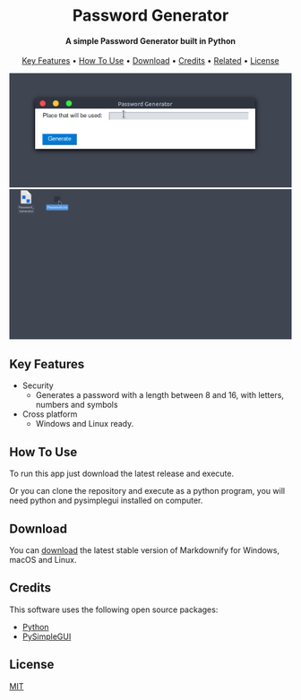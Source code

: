 <h1 align="center">
  Password Generator
  <br>
</h1>

<h4 align="center">A simple Password Generator built in Python</h4>

<p align="center">
  <a href="#key-features">Key Features</a> •
  <a href="#how-to-use">How To Use</a> •
  <a href="#download">Download</a> •
  <a href="#credits">Credits</a> •
  <a href="#related">Related</a> •
  <a href="#license">License</a>
</p>

![screenshot](./Images/PassGen.gif)
![screenshot](./Images/File.gif)

## Key Features

- Security
  - Generates a password with a length between 8 and 16, with letters, numbers and symbols
- Cross platform
  - Windows and Linux ready.

## How To Use

To run this app just download the latest release and execute.

Or you can clone the repository and execute as a python program, you will need python and pysimplegui installed on computer.

## Download

You can [download](https://github.com/ryuvi/Password-Generator/releases/tag/1.0.0) the latest stable version of Markdownify for Windows, macOS and Linux.

## Credits

This software uses the following open source packages:

- [Python](https://www.python.org/)
- [PySimpleGUI](https://pysimplegui.readthedocs.io/en/latest/)

## License

[MIT](https://github.com/ryuvi/Password-Generator/blob/main/LICENSE)
